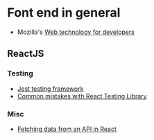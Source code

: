 # Font end in general

- Mozilla's [Web technology for developers](https://developer.mozilla.org/en-US/docs/Web)

## ReactJS

### Testing

- [Jest testing framework](https://jestjs.io) 
- [Common mistakes with React Testing Library](https://kentcdodds.com/blog/common-mistakes-with-react-testing-library)

### Misc

- [Fetching data from an API in React](https://www.robinwieruch.de/react-fetching-data)
